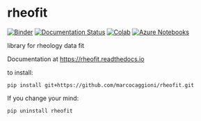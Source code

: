 # rheofit
[![Binder](http://mybinder.org/badge_logo.svg)](http://beta.mybinder.org/v2/gh/rheopy/rheofit/master)
[![Documentation Status](https://readthedocs.org/projects/rheofit/badge/?version=latest)](https://rheofit.readthedocs.io/en/latest/?badge=latest)
[![Colab](https://colab.research.google.com/assets/colab-badge.svg)](https://colab.research.google.com/github/marcocaggioni/rheofit/blob/master/notebooks/index.ipynb)
[![Azure Notebooks](https://notebooks.azure.com/launch.png)](https://notebooks.azure.com/import/gh/rheopy/rheofit)


library for rheology data fit

Documentation at https://rheofit.readthedocs.io

to install:

```
pip install git+https://github.com/marcocaggioni/rheofit.git
```

If you change your mind:

```
pip uninstall rheofit
```
